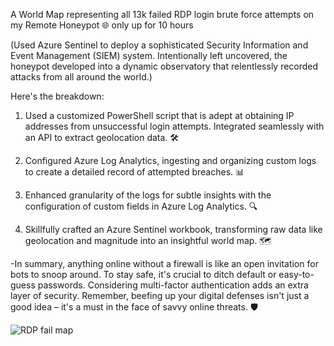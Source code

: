 A World Map representing all 13k failed RDP login brute force attempts on my Remote Honeypot 🌐 only up for 10 hours

(Used Azure Sentinel to deploy a sophisticated Security Information and Event Management (SIEM) system. Intentionally left uncovered, the honeypot developed into a dynamic observatory that relentlessly recorded attacks from all around the world.)

Here's the breakdown:

1. Used a customized PowerShell script that is adept at obtaining IP addresses from unsuccessful login attempts. Integrated seamlessly with an API to extract geolocation data. 🛠️

2. Configured Azure Log Analytics, ingesting and organizing custom logs to create a detailed record of attempted breaches. 📊

3. Enhanced granularity of the logs for subtle insights with the configuration of custom fields in Azure Log Analytics. 🔍

4. Skillfully crafted an Azure Sentinel workbook, transforming raw data like geolocation and magnitude into an insightful world map. 🗺️

-In summary, anything online without a firewall is like an open invitation for bots to snoop around. To stay safe, it's crucial to ditch default or easy-to-guess passwords. Considering multi-factor authentication adds an extra layer of security. Remember, beefing up your digital defenses isn't just a good idea – it's a must in the face of savvy online threats. 🛡️

![RDP fail map](https://github.com/OkayStark/SIEM-RDP-Logs-Report/assets/66514398/9ca5b675-0d41-4432-88b8-1c41e053a17d)
